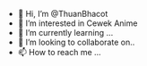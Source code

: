 - 👋 Hi, I’m @ThuanBhacot
- 👀 I’m interested in Cewek Anime
- 🌱 I’m currently learning ...
- 💞️ I’m looking to collaborate on.. 
- 📫 How to reach me ...

<!---
ThuanBhacot/ThuanBhacot is a ✨ special ✨ repository because its `README.md` (this file) appears on your GitHub profile.
You can click the Preview link to take a look at your changes.
--->
